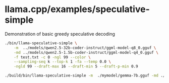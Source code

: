 # llama.cpp/examples/speculative-simple

Demonstration of basic greedy speculative decoding

```bash
./bin/llama-speculative-simple \
    -m  ../models/qwen2.5-32b-coder-instruct/ggml-model-q8_0.gguf \
    -md ../models/qwen2.5-1.5b-coder-instruct/ggml-model-q4_0.gguf \
    -f test.txt -c 0 -ngl 99 --color \
    --sampling-seq k --top-k 1 -fa --temp 0.0 \
    -ngld 99 --draft-max 16 --draft-min 5 --draft-p-min 0.9
```

```bash
./build/bin/llama-speculative-simple -m  ./mymodel/gemma-7b.gguf -md ./mymodel/gemma-2b.gguf -p "// Quick-sort implementation in C (4 spaces indentation + detailed comments) and sample usage:\n\n#include" -c 0 -ngl 99 --color --sampling-seq k --top-k 1 -fa --temp 0.0 -ngld 99 --draft-max 4 --draft-min 4 --draft-p-min 0.9
```
